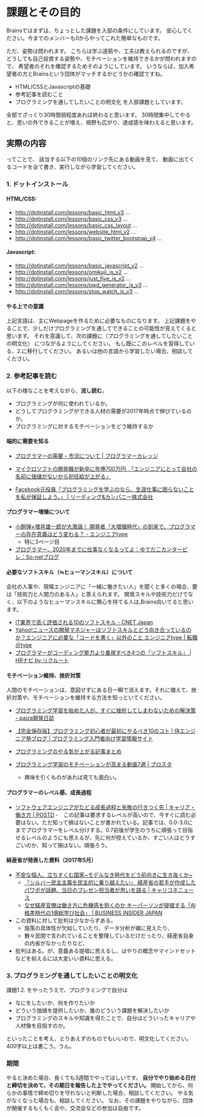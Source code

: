 
# 課題とその目的
Brainsではまずは、ちょっとした課題を入部の条件にしています。
安心してください。今までのメンバーも0からやってこれた簡単なものです。

ただ、姿勢は問われます。
こちらは学ぶ道筋や、工夫は教えられるのですが、
どうしても自己投資する姿勢や、モチベーションを維持できるかが問われますので、
希望者のそれを確認するためそのようにしています。
いうならば、加入希望者の方とBrainsという団体がマッチするかどうかの確認ですね。

- HTML/CSSとJavascriptの基礎
- 参考記事を読むこと
- プログラミングを通してしたいことの明文化
を入部課題としています。

全部でざっくり30時間弱程度あれば終わると思います。
30時間集中してやると、思いの外できることが増え、視野も広がり、達成感を味わえると思います。

## 実際の内容
ってことで、 該当する以下の10個のリンク先にある動画を見て、
動画に出てくるコードを全て書き、実行しながら学習してください。

### 1. ドットインストール

#### HTML/CSS:
- http://dotinstall.com/lessons/basic_html_v3 …
- http://dotinstall.com/lessons/basic_css_v3 …
- http://dotinstall.com/lessons/basic_css_layout …
- http://dotinstall.com/lessons/website_html_v2 …
- http://dotinstall.com/lessons/basic_twitter_bootstrap_v4 …

#### Javascript:
- http://dotinstall.com/lessons/basic_javascript_v2 …
- http://dotinstall.com/lessons/omikuji_js_v2 …
- http://dotinstall.com/lessons/just_five_js_v2 …
- http://dotinstall.com/lessons/pwd_generator_js_v3 …
- http://dotinstall.com/lessons/stop_watch_js_v3 …

#### やる上での意識
上記言語は、主にWebpageを作るために必要なものになります。
上記課題をやることで、少しだけプログラミングを通してできることの可能性が見えてくると思います。
それを意識して、次の課題に（プログラミングを通してしたいことの明文化）
につながるようにしてください。
もし既にこのレベルを習得している、2.に移行してください。
あるいは他の言語から学習したい場合、相談してください。

### 2. 参考記事を読む
以下の様なことを考えながら、**流し読む**。
- プログラミングが何に使われているか。
- どうしてプログラミングができる人材の需要が2017年時点で伸びているのか。
- プログラミングに対するモチベーションをどう維持するか

#### 端的に需要を知る
- [プログラマーの需要・市況について | プログラマーカレッジ](http://programmercollege.jp/demand.html "プログラマーの需要・市況について | プログラマーカレッジ")

- [マイクロソフトの開発職が新卒に年俸700万円　「エンジニアにとって会社の名前に価値がないから初任給が上がる」](http://blogos.com/article/223405/ "マイクロソフトの開発職が新卒に年俸700万円　「エンジニアにとって会社の名前に価値がないから初任給が上がる」")

- [Facebook元役員「プログラミングを学ぶのなら、生涯仕事に困らないことを私が保証しよう。」 | リーディング&amp;カンパニー株式会社](http://lrandcom.com/facebook_former_executive_learning_programming_guarantee_life_time_work "Facebook元役員「プログラミングを学ぶのなら、生涯仕事に困らないことを私が保証しよう。」 | リーディング&amp;カンパニー株式会社")

#### プログラマー増殖について
- [小飼弾×増井雄一郎が大激論！ 開発者「大増殖時代」の到来で、プログラマーの存在意義はどう変わる？ - エンジニアtype](http://type.jp/et/log/article/post_12-3 "小飼弾×増井雄一郎が大激論！ 開発者「大増殖時代」の到来で、プログラマーの存在意義はどう変わる？ - エンジニアtype")
  - 特に3ページ目
- [プログラマー、2020年までに仕事なくなるってよ：ゆでだこカンタービレ：So-netブログ](http://boiled-octopus.blog.so-net.ne.jp/2013-07-27-1 "プログラマー、2020年までに仕事なくなるってよ：ゆでだこカンタービレ：So-netブログ")

#### 必要なソフトスキル（≒ヒューマンスキル）について
会社の人事や、現場エンジニアに「一緒に働きたい人」を聞くと多くの場合、要は「技術力と人間力のある人」と答えられます。
開発スキルや技術力だけでなく、以下のようなヒューマンスキルに関心を持てる人は,Brains向いてると思います。
- [IT業界で高く評価される10のソフトスキル - CNET Japan](https://japan.cnet.com/article/35020093/ "IT業界で高く評価される10のソフトスキル - CNET Japan")
- [Yahoo!ニュースの開発マネジャーはソフトスキルとどう向き合っているのか？エンジニアに必要な「コードを書く」以外のこと  エンジニアtype | 転職＠type](http://type.jp/et/feature/2088 "Yahoo!ニュースの開発マネジャーはソフトスキルとどう向き合っているのか？エンジニアに必要な「コードを書く」以外のこと - エンジニアtype | 転職＠type")
- [プログラマーがコーディング能力より重視すべき4つの「ソフトスキル」 | HRナビ by リクルート](http://hrnabi.com/2016/06/30/11349/ "プログラマーがコーディング能力より重視すべき4つの「ソフトスキル」 | HRナビ by リクルート")

#### モチベーション維持、挫折対策

人間のモチベーションは、意図せずにある日一瞬で消えます。それに備えて、挫折対策や、モチベーションを維持する方法を知っといてください。

- [プログラミング学習を始めた人が、すぐに挫折してしまわないための解決策 - paiza開発日誌](http://paiza.hatenablog.com/entry/2015/10/29/%E3%83%97%E3%83%AD%E3%82%B0%E3%83%A9%E3%83%9F%E3%83%B3%E3%82%B0%E5%AD%A6%E7%BF%92%E3%82%92%E5%A7%8B%E3%82%81%E3%81%9F%E4%BA%BA%E3%81%8C%E3%80%81%E3%81%99%E3%81%90%E3%81%AB%E6%8C%AB%E6%8A%98%E3%81%97 "プログラミング学習を始めた人が、すぐに挫折してしまわないための解決策 - paiza開発日誌")

- [【完全保存版】プログラミング初心者が最初にやるべき10のコト | 侍エンジニア塾ブログ | プログラミング入門者向け学習情報サイト](http://www.sejuku.net/blog/3286 "【完全保存版】プログラミング初心者が最初にやるべき10のコト | 侍エンジニア塾ブログ | プログラミング入門者向け学習情報サイト")

- [プログラミングのやる気が上がる記事まとめ](http://wayswebhack.com/programming-motivation-up/ "プログラミングのやる気が上がる記事まとめ")

- [プログラミング学習のモチベーションが高まる動画7選 | プロスタ](http://programming-study.com/trouble/programming-movie/ "プログラミング学習のモチベーションが高まる動画7選 | プロスタ")
  - 興味を引くものがあれば見ても面白い。


#### プログラマーのレベル感、成長過程

- [ソフトウェアエンジニアがたどる成長過程と失敗の行きつく先 | キャリア・働き方 | POSTD](http://postd.cc/the-trajectory-of-a-software-engineer-and-where-it-all-goes-wrong/ "ソフトウェアエンジニアがたどる成長過程と失敗の行きつく先 | キャリア・働き方 | POSTD")
  -　この記事は要求するレベルが高いので、今すぐに読む必要はない。ただ知って損はないことが書かれている。記事では、0.0-3.0にまでプログラマーをレベル分けする。0.7前後が学生のうちに頑張って目指せるレベルのようにも思えるが、先に何が控えているか、すごい人はどうすごいのか、知って損はない。頑張ろう。
  
#### 経産省が発表した資料（2017年5月）

- [不安な個人、立ちすくむ国家~モデルなき時代をどう前向きに生き抜くか~](http://www.meti.go.jp/committee/summary/eic0009/pdf/020_02_00.pdf)
  - [「シルバー民主主義を民主的に乗り越えたい」 経産省の若手が作成したパワポが話題、当日のプレゼン担当者が思いを語る | キャリコネニュース](https://news.careerconnection.jp/?p=35692)
  - [なぜ経産官僚は働き方に危機感を抱くのか キーパーソンが提唱する「AI格差時代の1億総学び社会」 | BUSINESS INSIDER JAPAN](https://www.businessinsider.jp/post-33716)
- この資料に対して批判は少なからずある。
  - 施策の具体性が欠如していたり、データ分析が雑に見えたり、
  - 散々民間で言われていることを整理しているだけだったり、経産省自身の内省がなかったりなど、
- 批判はある。が、意義ある提唱に思えるし、はやりの概念やマインドセットなどを抑えるには大変いい資料に思える。
  

### 3. プログラミングを通してしたいことの明文化
課題1.2. をやったうえで、プログラミングで自分は
- なにをしたいか、何を作りたいか
- どういう価値を提供したいか、誰のどういう課題を解決したいか
- プログラミングのスキルや知識を得たことで、自分はどういったキャリアや人材像を目指すのか。

といったことを考え、とりあえずのものでもいいので、明文化してください。
400字以上は書こう。うん。

### 期間
やると決めた場合、長くても3週間でやってほしいです。
**自分でやり始める日付と締切を決めて、その期日を報告した上でやってください。**
開始してから、何らかの事情で締め切りを守れないと判断した場合、相談してください。
やる気がなくなった場合も、相談してください。
なお、その課題をやりながら、団体が開催するもくもく会や、交流会などの参加は自由です。

